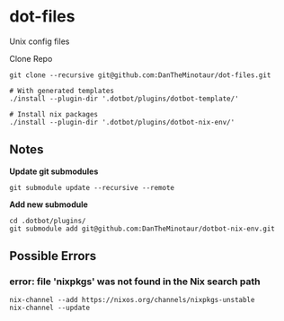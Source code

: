 # dot-files
Unix config files

Clone Repo
```shell
git clone --recursive git@github.com:DanTheMinotaur/dot-files.git
```

```shell
# With generated templates
./install --plugin-dir '.dotbot/plugins/dotbot-template/' 

# Install nix packages
./install --plugin-dir '.dotbot/plugins/dotbot-nix-env/'
```


## Notes

**Update git submodules**
```shell
git submodule update --recursive --remote
```

**Add new submodule**
```shell
cd .dotbot/plugins/
git submodule add git@github.com:DanTheMinotaur/dotbot-nix-env.git 
```

## Possible Errors

### error: file 'nixpkgs' was not found in the Nix search path

```shell
nix-channel --add https://nixos.org/channels/nixpkgs-unstable
nix-channel --update
